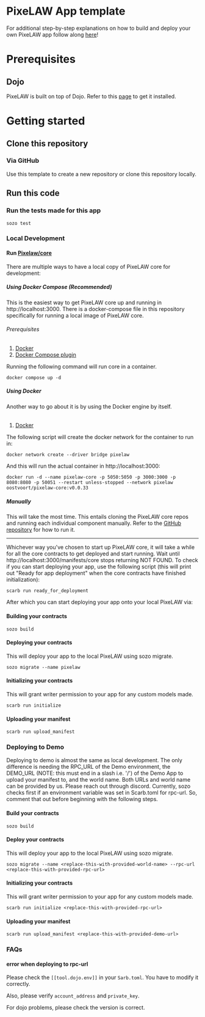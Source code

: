 # PixeLAW App template
For additional step-by-step explanations on how to build and deploy your own PixeLAW app follow along [here](https://pixelaw.github.io/book/getting-started/quick-start.html)!

# Prerequisites
## Dojo
PixeLAW is built on top of Dojo. Refer to this [page](https://book.dojoengine.org/getting-started/quick-start.html) to
get it installed.

# Getting started
## Clone this repository
### Via GitHub
Use this template to create a new repository or clone this repository locally.

## Run this code
### Run the tests made for this app
````console
sozo test
````

### Local Development

#### Run [Pixelaw/core](https://github.com/pixelaw/core)
There are multiple ways to have a local copy of PixeLAW core for development:

##### Using Docker Compose (Recommended)
This is the easiest way to get PixeLAW core up and running in http://localhost:3000. There is a docker-compose file in this repository specifically for running a local image
of PixeLAW core. 

###### Prerequisites
1. [Docker](https://docs.docker.com/engine/install/)
2. [Docker Compose plugin](https://docs.docker.com/compose/install/)

Running the following command will run core in a container.
````console
docker compose up -d
````

##### Using Docker
Another way to go about it is by using the Docker engine by itself. 

######
1. [Docker](https://docs.docker.com/engine/install/)

The following script will create the docker network for the container to run in:
````console
docker network create --driver bridge pixelaw
````
And this will run the actual container in http://localhost:3000:
````console
docker run -d --name pixelaw-core -p 5050:5050 -p 3000:3000 -p 8080:8080 -p 50051 --restart unless-stopped --network pixelaw oostvoort/pixelaw-core:v0.0.33
````

##### Manually
This will take the most time. This entails cloning the PixeLAW core repos and running each individual component
manually. Refer to the [GitHub repository](https://github.com/pixelaw/core) for how to run it.

---
Whichever way you've chosen to start up PixeLAW core, it will take a while for all the core contracts to get deployed
and start running. Wait until http://localhost:3000/manifests/core stops returning NOT FOUND. To check if you can
start deploying your app, use the following script (this will print out "Ready for app deployment" when the core
contracts have finished initialization):

````console
scarb run ready_for_deployment
````

After which you can start deploying your app onto your local PixeLAW via:

#### Building your contracts
````console
sozo build
````

#### Deploying your contracts
This will deploy your app to the local PixeLAW using sozo migrate.
````console
sozo migrate --name pixelaw
````

#### Initializing your contracts
This will grant writer permission to your app for any custom models made.
````console
scarb run initialize
````

#### Uploading your manifest
````console
scarb run upload_manifest
````

### Deploying to Demo
Deploying to demo is almost the same as local development. The only difference is needing
the RPC_URL of the Demo environment, the DEMO_URL (NOTE: this must end in a slash i.e. '/')
of the Demo App to upload your manifest to, and the world name. Both URLs and world name can be provided by us. 
Please reach out through discord. Currently, sozo checks first if an environment variable was set in Scarb.toml for 
rpc-url. So, comment that out before beginning with the following steps.

#### Build your contracts
````console
sozo build
````

#### Deploy your contracts
This will deploy your app to the local PixeLAW using sozo migrate.
````console
sozo migrate --name <replace-this-with-provided-world-name> --rpc-url <replace-this-with-provided-rpc-url>
````

#### Initializing your contracts
This will grant writer permission to your app for any custom models made.
````console
scarb run initialize <replace-this-with-provided-rpc-url>
````

#### Uploading your manifest
````console
scarb run upload_manifest <replace-this-with-provided-demo-url>
````


### FAQs
#### error when deploying to rpc-url

Please check the `[[tool.dojo.env]]` in your `Sarb.toml`. You have to modify it correctly.

Also, please verify `account_address` and `private_key`.

For dojo problems, please check the version is correct.
